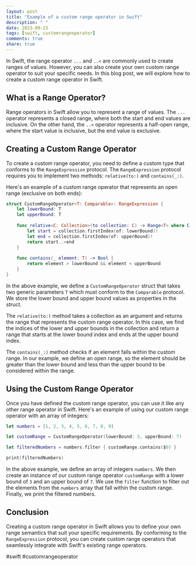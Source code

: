 ```yaml
---
layout: post
title: "Example of a custom range operator in Swift"
description: " "
date: 2023-09-23
tags: [swift, customrangeoperator]
comments: true
share: true
---
```


In Swift, the range operator `...` and `..<` are commonly used to create ranges of values. However, you can also create your own custom range operator to suit your specific needs. In this blog post, we will explore how to create a custom range operator in Swift.

## What is a Range Operator?

Range operators in Swift allow you to represent a range of values. The `...` operator represents a closed range, where both the start and end values are inclusive. On the other hand, the `..<` operator represents a half-open range, where the start value is inclusive, but the end value is exclusive.

## Creating a Custom Range Operator

To create a custom range operator, you need to define a custom type that conforms to the `RangeExpression` protocol. The `RangeExpression` protocol requires you to implement two methods: `relative(to:)` and `contains(_:)`.

Here's an example of a custom range operator that represents an open range (exclusive on both ends):

```swift
struct CustomRangeOperator<T: Comparable>: RangeExpression {
    let lowerBound: T
    let upperBound: T
    
    func relative<C: Collection>(to collection: C) -> Range<T> where C.Element == T {
        let start = collection.firstIndex(of: lowerBound)!
        let end = collection.firstIndex(of: upperBound)!
        return start..<end
    }
    
    func contains(_ element: T) -> Bool {
        return element > lowerBound && element < upperBound
    }
}
```

In the above example, we define a `CustomRangeOperator` struct that takes two generic parameters `T` which must conform to the `Comparable` protocol. We store the lower bound and upper bound values as properties in the struct.

The `relative(to:)` method takes a collection as an argument and returns the range that represents the custom range operator. In this case, we find the indices of the lower and upper bounds in the collection and return a range that starts at the lower bound index and ends at the upper bound index.

The `contains(_:)` method checks if an element falls within the custom range. In our example, we define an open range, so the element should be greater than the lower bound and less than the upper bound to be considered within the range.

## Using the Custom Range Operator

Once you have defined the custom range operator, you can use it like any other range operator in Swift. Here's an example of using our custom range operator with an array of integers:

```swift
let numbers = [1, 2, 3, 4, 5, 6, 7, 8, 9]

let customRange = CustomRangeOperator(lowerBound: 3, upperBound: 7)

let filteredNumbers = numbers.filter { customRange.contains($0) }

print(filteredNumbers)
```

In the above example, we define an array of integers `numbers`. We then create an instance of our custom range operator `customRange` with a lower bound of `3` and an upper bound of `7`. We use the `filter` function to filter out the elements from the `numbers` array that fall within the custom range. Finally, we print the filtered numbers.

## Conclusion

Creating a custom range operator in Swift allows you to define your own range semantics that suit your specific requirements. By conforming to the `RangeExpression` protocol, you can create custom range operators that seamlessly integrate with Swift's existing range operators.

#swift #customrangeoperator